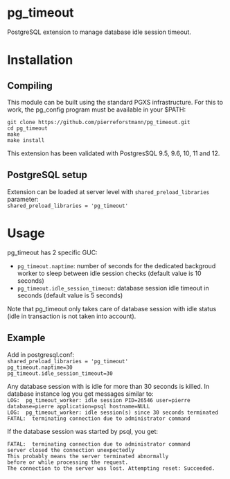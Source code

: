 # pg_timeout

PostgreSQL extension to manage database idle session timeout.

# Installation 
## Compiling

This module can be built using the standard PGXS infrastructure. For this to work, the pg_config program must be available in your $PATH:

`git clone https://github.com/pierreforstmann/pg_timeout.git` <br>
`cd pg_timeout` <br>
`make` <br>
`make install` <br>

This extension has been validated with PostgresSQL 9.5, 9.6, 10, 11 and 12.

## PostgreSQL setup

Extension can be loaded at server level with `shared_preload_libraries` parameter: <br>
`shared_preload_libraries = 'pg_timeout'`

# Usage

pg_timeout has 2 specific GUC: <br>
- `pg_timeout.naptime`: number of seconds for the dedicated backgroud worker to sleep between idle session checks (default value is 10 seconds)<br>
- `pg_timeout.idle_session_timeout`: database session idle timeout in seconds (default value is 5 seconds)<br>

Note that pg_timeout only takes care of database session with idle status (idle in transaction is not taken into account).

## Example

Add in postgresql.conf: <br>
`shared_preload_libraries = 'pg_timeout'` <br>
`pg_timeout.naptime=30` <br>
`pg_timeout.idle_session_timeout=30` <br>

Any database session with is idle for more than 30 seconds is killed. In database instance log you get messages similar to: <br>
`LOG:  pg_timeout_worker: idle session PID=26546 user=pierre database=pierre application=psql hostname=NULL` <br>
`LOG:  pg_timeout_worker: idle session(s) since 30 seconds terminated` <br>
`FATAL:  terminating connection due to administrator command`

If the database session was started by psql, you get:

`FATAL:  terminating connection due to administrator command` <br>
`server closed the connection unexpectedly` <br>
`This probably means the server terminated abnormally` <br>
`before or while processing the request.` <br>
`The connection to the server was lost. Attempting reset: Succeeded.` <br>

 

